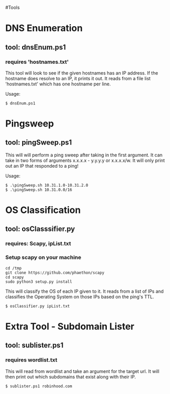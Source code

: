 #Tools  

# DNS Enumeration
## tool: dnsEnum.ps1
### requires 'hostnames.txt'

This tool will look to see if the given hostnames has an IP address. If the hostname does resolve to an IP, it prints it out.
It reads from a file list 'hostnames.txt' which has one hostname per line.

Usage:
```
$ dnsEnum.ps1 
```

# Pingsweep
## tool: pingSweep.ps1

This will will perform a ping sweep after taking in the first argument.
It can take in two forms of arguments x.x.x.x - y.y.y.y or x.x.x.x/w.
It will only print out an IP that responded to a ping!

Usage:
```
$ .\pingSweep.sh 10.31.1.0-10.31.2.0
$ .\pingSweep.sh 10.31.0.0/16
```

# OS Classification
## tool: osClasssifier.py
### requires: Scapy, ipList.txt

### Setup scapy on your machine
```
cd /tmp
git clone https://github.com/phaethon/scapy
cd scapy
sudo python3 setup.py install
```

This will classify the OS of each IP given to it. It reads from a list of IPs and classifies the Operating System on those IPs based on the ping's TTL.

```
$ osClassifier.py ipList.txt
```

# Extra Tool - Subdomain Lister
## tool: sublister.ps1
### requires wordlist.txt

This will read from wordlist and take an argument for the target url. It will then print out which subdomains that exist along with their IP.

```
$ sublister.ps1 robinhood.com
```

